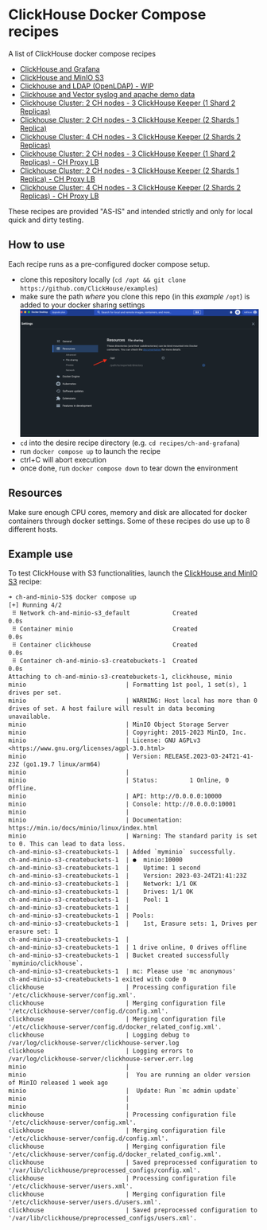 # ClickHouse Docker Compose recipes

A list of ClickHouse docker compose recipes

- [ClickHouse and Grafana](./recipes/ch-and-grafana/README.md)
- [ClickHouse and MinIO S3](./recipes/ch-and-minio-S3/README.md)
- [Clickhouse and LDAP (OpenLDAP) - WIP](./recipes/ch-and-openldap/README.md)
- [Clickhouse and Vector syslog and apache demo data](./recipes/ch-and-vector/README.md)
- [Clickhouse Cluster: 2 CH nodes - 3 ClickHouse Keeper (1 Shard 2 Replicas)](./recipes/cluster_1S_2R/README.md)
- [Clickhouse Cluster: 2 CH nodes - 3 ClickHouse Keeper (2 Shards 1 Replica)](./recipes/cluster_2S_1R/README.md)
- [Clickhouse Cluster: 4 CH nodes - 3 ClickHouse Keeper (2 Shards 2 Replicas)](./recipes/cluster_2S_2R/README.md)
- [Clickhouse Cluster: 2 CH nodes - 3 ClickHouse Keeper (1 Shard 2 Replicas) - CH Proxy LB](./recipes/cluster_1S_2R_ch_proxy/README.md)
- [Clickhouse Cluster: 2 CH nodes - 3 ClickHouse Keeper (2 Shards 1 Replica) - CH Proxy LB](./recipes/cluster_2S_1R_ch_proxy/README.md)
- [Clickhouse Cluster: 4 CH nodes - 3 ClickHouse Keeper (2 Shards 2 Replicas) - CH Proxy LB](./recipes/cluster_2S_2R_ch_proxy/README.md)

These recipes are provided "AS-IS" and intended strictly and only for local quick and dirty testing.



## How to use

Each recipe runs as a pre-configured docker compose setup.

- clone this repository locally (`cd /opt && git clone https://github.com/ClickHouse/examples`)
- make sure the path _where_ you clone this repo (in this _example_ `/opt`) is added to your docker sharing settings
![](./extras/add_path_to_docker_settings.png)
- `cd` into the desire recipe directory (e.g. `cd recipes/ch-and-grafana`)
- run `docker compose up` to launch the recipe
- ctrl+C will abort execution
- once done, run `docker compose down` to tear down the environment

## Resources

Make sure enough CPU cores, memory and disk are allocated for docker containers through docker settings.
Some of these recipes do use up to 8 different hosts.

## Example use

To test ClickHouse with S3 functionalities, launch the [ClickHouse and MinIO S3](./recipes/ch-and-minio-S3/README.md) recipe:

```
➜ ch-and-minio-S3$ docker compose up
[+] Running 4/2
 ⠿ Network ch-and-minio-s3_default            Created                                                                                                                                                                                         0.0s
 ⠿ Container minio                            Created                                                                                                                                                                                         0.0s
 ⠿ Container clickhouse                       Created                                                                                                                                                                                         0.0s
 ⠿ Container ch-and-minio-s3-createbuckets-1  Created                                                                                                                                                                                         0.0s
Attaching to ch-and-minio-s3-createbuckets-1, clickhouse, minio
minio                            | Formatting 1st pool, 1 set(s), 1 drives per set.
minio                            | WARNING: Host local has more than 0 drives of set. A host failure will result in data becoming unavailable.
minio                            | MinIO Object Storage Server
minio                            | Copyright: 2015-2023 MinIO, Inc.
minio                            | License: GNU AGPLv3 <https://www.gnu.org/licenses/agpl-3.0.html>
minio                            | Version: RELEASE.2023-03-24T21-41-23Z (go1.19.7 linux/arm64)
minio                            |
minio                            | Status:         1 Online, 0 Offline.
minio                            | API: http://0.0.0.0:10000
minio                            | Console: http://0.0.0.0:10001
minio                            |
minio                            | Documentation: https://min.io/docs/minio/linux/index.html
minio                            | Warning: The standard parity is set to 0. This can lead to data loss.
ch-and-minio-s3-createbuckets-1  | Added `myminio` successfully.
ch-and-minio-s3-createbuckets-1  | ●  minio:10000
ch-and-minio-s3-createbuckets-1  |    Uptime: 1 second
ch-and-minio-s3-createbuckets-1  |    Version: 2023-03-24T21:41:23Z
ch-and-minio-s3-createbuckets-1  |    Network: 1/1 OK
ch-and-minio-s3-createbuckets-1  |    Drives: 1/1 OK
ch-and-minio-s3-createbuckets-1  |    Pool: 1
ch-and-minio-s3-createbuckets-1  |
ch-and-minio-s3-createbuckets-1  | Pools:
ch-and-minio-s3-createbuckets-1  |    1st, Erasure sets: 1, Drives per erasure set: 1
ch-and-minio-s3-createbuckets-1  |
ch-and-minio-s3-createbuckets-1  | 1 drive online, 0 drives offline
ch-and-minio-s3-createbuckets-1  | Bucket created successfully `myminio/clickhouse`.
ch-and-minio-s3-createbuckets-1  | mc: Please use 'mc anonymous'
ch-and-minio-s3-createbuckets-1 exited with code 0
clickhouse                       | Processing configuration file '/etc/clickhouse-server/config.xml'.
clickhouse                       | Merging configuration file '/etc/clickhouse-server/config.d/config.xml'.
clickhouse                       | Merging configuration file '/etc/clickhouse-server/config.d/docker_related_config.xml'.
clickhouse                       | Logging debug to /var/log/clickhouse-server/clickhouse-server.log
clickhouse                       | Logging errors to /var/log/clickhouse-server/clickhouse-server.err.log
minio                            |
minio                            |  You are running an older version of MinIO released 1 week ago
minio                            |  Update: Run `mc admin update`
minio                            |
minio                            |
clickhouse                       | Processing configuration file '/etc/clickhouse-server/config.xml'.
clickhouse                       | Merging configuration file '/etc/clickhouse-server/config.d/config.xml'.
clickhouse                       | Merging configuration file '/etc/clickhouse-server/config.d/docker_related_config.xml'.
clickhouse                       | Saved preprocessed configuration to '/var/lib/clickhouse/preprocessed_configs/config.xml'.
clickhouse                       | Processing configuration file '/etc/clickhouse-server/users.xml'.
clickhouse                       | Merging configuration file '/etc/clickhouse-server/users.d/users.xml'.
clickhouse                       | Saved preprocessed configuration to '/var/lib/clickhouse/preprocessed_configs/users.xml'.
```

